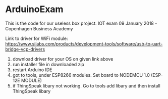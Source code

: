 # ArduinoExam
This is the code for our useless box project. 
IOT exam 09 January 2018 - Copenhagen Business Academy

Link to driver for WiFi module:
https://www.silabs.com/products/development-tools/software/usb-to-uart-bridge-vcp-drivers
1. download driver for your OS on given link above
2. run installer file in downloaded zip
3. restart Arduino IDE
4. got to tools, under ESP8266 modules. Set board to NODEMCU 1.0 (ESP-12E MODULE)
5. if ThingSpeak libary not working. Go to tools add libary and then install ThingSpeak libary

